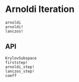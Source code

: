 # Arnoldi Iteration

```@docs
arnoldi
arnoldi!
lanczos!
```

## API

```@docs
KrylovSubspace
firststep!
arnoldi_step!
lanczos_step!
coeff
```